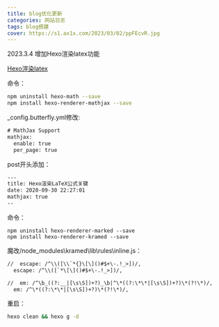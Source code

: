```yaml
---
title: blog优化更新
categories: 网站日志
tags: blog搭建
cover: https://s1.ax1x.com/2023/03/02/ppFEcvR.jpg
---
```

2023.3.4
增加Hexo渲染latex功能

[Hexo渲染latex](https://www.jianshu.com/p/9b9c241146bc)

命令：
```BASH
npm uninstall hexo-math --save
npm install hexo-renderer-mathjax --save
```
_config.butterfly.yml修改:
```txt
# MathJax Support
mathjax:
  enable: true
  per_page: true
```
post开头添加：
```txt
---
title: Hexo渲染LaTeX公式关键
date: 2020-09-30 22:27:01
mathjax: true
--
```

命令：
```
npm uninstall hexo-renderer-marked --save
npm install hexo-renderer-kramed --save
```
魔改/node_modules\kramed\lib\rules\inline.js：
```txt
//  escape: /^\\([\\`*{}\[\]()#$+\-.!_>])/,
  escape: /^\\([`*\[\]()#$+\-.!_>])/,
```
```txt
//  em: /^\b_((?:__|[\s\S])+?)_\b|^\*((?:\*\*|[\s\S])+?)\*(?!\*)/,
  em: /^\*((?:\*\*|[\s\S])+?)\*(?!\*)/,
```
重启：
```BASH
hexo clean && hexo g -d
```